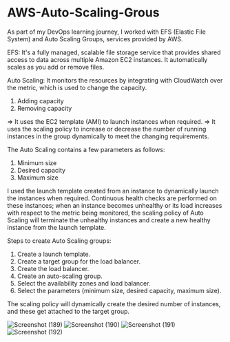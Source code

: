 # AWS-Auto-Scaling-Grous
As part of my DevOps learning journey, I worked with EFS (Elastic File System) and Auto Scaling Groups, services provided by AWS.

EFS:
It's a fully managed, scalable file storage service that provides shared access to data across multiple Amazon EC2 instances. It automatically scales as you add or remove files.

Auto Scaling:
It monitors the resources by integrating with CloudWatch over the metric, which is used to change the capacity.
1. Adding capacity
2. Removing capacity

=> It uses the EC2 template (AMI) to launch instances when required.
=> It uses the scaling policy to increase or decrease the number of running instances in the group dynamically to meet the changing requirements.

The Auto Scaling contains a few parameters as follows:
1. Minimum size
2. Desired capacity
3. Maximum size

I used the launch template created from an instance to dynamically launch the instances when required. Continuous health checks are performed on these instances; when an instance becomes unhealthy or its load increases with respect to the metric being monitored, the scaling policy of Auto Scaling will terminate the unhealthy instances and create a new healthy instance from the launch template.

Steps to create Auto Scaling groups:

1. Create a launch template.
2. Create a target group for the load balancer.
3. Create the load balancer.
4. Create an auto-scaling group.
5. Select the availability zones and load balancer.
6. Select the parameters (minimum size, desired capacity, maximum size).
   
The scaling policy will dynamically create the desired number of instances, and these get attached to the target group.

![Screenshot (189)](https://github.com/user-attachments/assets/ac727f02-ea8c-48d0-a78e-8b38e34aeead)
![Screenshot (190)](https://github.com/user-attachments/assets/8ab40ba9-1380-4cfa-a81a-78ea203e979e)
![Screenshot (191)](https://github.com/user-attachments/assets/34d6c20e-a968-4cad-8001-99b20055f913)
![Screenshot (192)](https://github.com/user-attachments/assets/d983dad7-1bfe-4eae-a973-0081737c2bd8)




